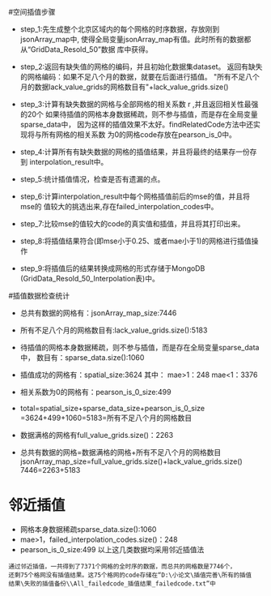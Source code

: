 #空间插值步骤
+ step_1:先生成整个北京区域内的每个网格的时序数据，存放刚到jsonArray_map中,
  使得全局变量jsonArray_map有值。此时所有的数据都从“GridData_Resold_50”数据
  库中获得。
  
+ step_2:返回有缺失值的网格的编码，并且初始化数据集dataset。
  返回有缺失的网格编码：如果不足八个月的数据，就要在后面进行插值。
  "所有不足八个月的数据lack_value_grids的网格数目有"+lack_value_grids.size()
  
+ step_3:计算有缺失数据的网格与全部网格的相关系数 r ,并且返回相关性最强的20个
  如果待插值的网格本身数据稀疏，则不参与插值，而是存在全局变量sparse_data中，
  因为这样的插值效果不太好。findRelatedCode方法中还实现将与所有网格的相关系数
  为0的网格code存放在pearson_is_0中。
  
+ step_4:计算所有有缺失数据的网格的插值结果，并且将最终的结果存一份存到
  interpolation_result中。
  
+ step_5:统计插值情况，检查是否有遗漏的点。

+ step_6:计算interpolation_result中每个网格插值前后的mse的值，并且将mse的
  值较大的挑选出来,存在failed_interpolation_codes中。
  
+ step_7:比较mse的值较大的code的真实值和插值，并且将其打印出来。

+ step_8:将插值结果符合(即mse小于0.25、或者mae小于1)的网格进行插值操作

+ step_9:将插值后的结果转换成网格的形式存储于MongoDB
  (GridData_Resold_50_Interpolation表)中。
  
  
#插值数据检查统计
+ 总共有数据的网格有：jsonArray_map_size:7446
  
+ 所有不足八个月的网格数目有:lack_value_grids.size():5183

+ 待插值的网格本身数据稀疏，则不参与插值，而是存在全局变量sparse_data中，
  数目有：sparse_data.size():1060
  
+ 插值成功的网格有：spatial_size:3624
  其中：
  mae>1：248
  mae<1：3376

+ 相关系数为0的网格有：pearson_is_0_size:499

+ total=spatial_size+sparse_data_size+pearson_is_0_size
       =3624+499+1060=5183=所有不足八个月的网格数目
    
+ 数据满格的网格有full_value_grids.size()：2263

+ 总共有数据的网格=数据满格的网格+所有不足八个月的网格数目
  jsonArray_map_size=full_value_grids.size()+lack_value_grids.size()
  7446=2263+5183
  
# 邻近插值
+ 网格本身数据稀疏sparse_data.size():1060
+ mae>1，failed_interpolation_codes.size()：248
+ pearson_is_0_size:499
以上这几类数据均采用邻近插值法

```
通过邻近插值，一共得到了7371个网格的全时序的数据，而总共的网格数是7746个，
还剩75个格网没有插值结果。这75个格网的code存储在“D:\小论文\插值完善\所有的插值
结果\失败的插值备份\\All_failedcode_插值结果_failedcode.txt”中
```
  
